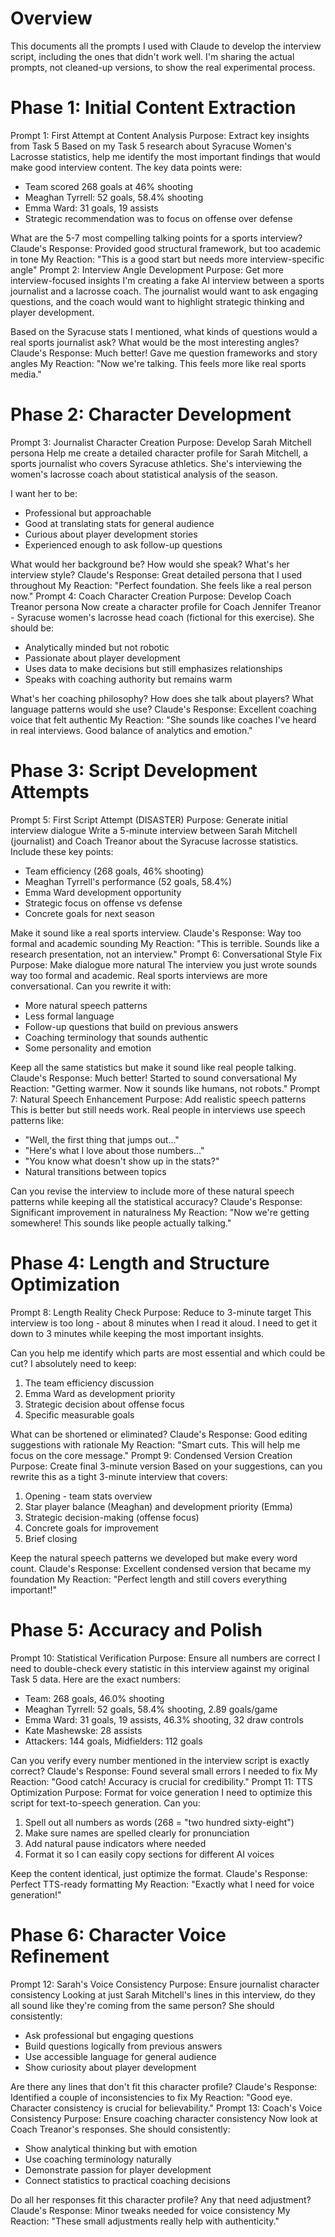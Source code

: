  # Overview
This documents all the prompts I used with Claude to develop the interview script, including the ones that didn't work well. I'm sharing the actual prompts, not cleaned-up versions, to show the real experimental process.

# Phase 1: Initial Content Extraction
Prompt 1: First Attempt at Content Analysis
Purpose: Extract key insights from Task 5
Based on my Task 5 research about Syracuse Women's Lacrosse statistics, help me identify the most important findings that would make good interview content. The key data points were:
- Team scored 268 goals at 46% shooting
- Meaghan Tyrrell: 52 goals, 58.4% shooting  
- Emma Ward: 31 goals, 19 assists
- Strategic recommendation was to focus on offense over defense

What are the 5-7 most compelling talking points for a sports interview?
Claude's Response: Provided good structural framework, but too academic in tone
My Reaction: "This is a good start but needs more interview-specific angle"
Prompt 2: Interview Angle Development
Purpose: Get more interview-focused insights
I'm creating a fake AI interview between a sports journalist and a lacrosse coach. The journalist would want to ask engaging questions, and the coach would want to highlight strategic thinking and player development. 

Based on the Syracuse stats I mentioned, what kinds of questions would a real sports journalist ask? What would be the most interesting angles?
Claude's Response: Much better! Gave me question frameworks and story angles
My Reaction: "Now we're talking. This feels more like real sports media."

# Phase 2: Character Development
Prompt 3: Journalist Character Creation
Purpose: Develop Sarah Mitchell persona
Help me create a detailed character profile for Sarah Mitchell, a sports journalist who covers Syracuse athletics. She's interviewing the women's lacrosse coach about statistical analysis of the season. 

I want her to be:
- Professional but approachable
- Good at translating stats for general audience  
- Curious about player development stories
- Experienced enough to ask follow-up questions

What would her background be? How would she speak? What's her interview style?
Claude's Response: Great detailed persona that I used throughout
My Reaction: "Perfect foundation. She feels like a real person now."
Prompt 4: Coach Character Creation
Purpose: Develop Coach Treanor persona
Now create a character profile for Coach Jennifer Treanor - Syracuse women's lacrosse head coach (fictional for this exercise). She should be:
- Analytically minded but not robotic
- Passionate about player development  
- Uses data to make decisions but still emphasizes relationships
- Speaks with coaching authority but remains warm

What's her coaching philosophy? How does she talk about players? What language patterns would she use?
Claude's Response: Excellent coaching voice that felt authentic
My Reaction: "She sounds like coaches I've heard in real interviews. Good balance of analytics and emotion."

# Phase 3: Script Development Attempts
Prompt 5: First Script Attempt (DISASTER)
Purpose: Generate initial interview dialogue
Write a 5-minute interview between Sarah Mitchell (journalist) and Coach Treanor about the Syracuse lacrosse statistics. Include these key points:
- Team efficiency (268 goals, 46% shooting)
- Meaghan Tyrrell's performance (52 goals, 58.4%)  
- Emma Ward development opportunity
- Strategic focus on offense vs defense
- Concrete goals for next season

Make it sound like a real sports interview.
Claude's Response: Way too formal and academic sounding
My Reaction: "This is terrible. Sounds like a research presentation, not an interview."
Prompt 6: Conversational Style Fix
Purpose: Make dialogue more natural
The interview you just wrote sounds way too formal and academic. Real sports interviews are more conversational. Can you rewrite it with:
- More natural speech patterns
- Less formal language
- Follow-up questions that build on previous answers
- Coaching terminology that sounds authentic
- Some personality and emotion

Keep all the same statistics but make it sound like real people talking.
Claude's Response: Much better! Started to sound conversational
My Reaction: "Getting warmer. Now it sounds like humans, not robots."
Prompt 7: Natural Speech Enhancement
Purpose: Add realistic speech patterns
This is better but still needs work. Real people in interviews use speech patterns like:
- "Well, the first thing that jumps out..."  
- "Here's what I love about those numbers..."
- "You know what doesn't show up in the stats?"
- Natural transitions between topics

Can you revise the interview to include more of these natural speech patterns while keeping all the statistical accuracy?
Claude's Response: Significant improvement in naturalness
My Reaction: "Now we're getting somewhere! This sounds like people actually talking."

# Phase 4: Length and Structure Optimization
Prompt 8: Length Reality Check
Purpose: Reduce to 3-minute target
This interview is too long - about 8 minutes when I read it aloud. I need to get it down to 3 minutes while keeping the most important insights. 

Can you help me identify which parts are most essential and which could be cut? I absolutely need to keep:
1. The team efficiency discussion
2. Emma Ward as development priority  
3. Strategic decision about offense focus
4. Specific measurable goals

What can be shortened or eliminated?
Claude's Response: Good editing suggestions with rationale
My Reaction: "Smart cuts. This will help me focus on the core message."
Prompt 9: Condensed Version Creation
Purpose: Create final 3-minute version
Based on your suggestions, can you rewrite this as a tight 3-minute interview that covers:
1. Opening - team stats overview
2. Star player balance (Meaghan) and development priority (Emma)
3. Strategic decision-making (offense focus) 
4. Concrete goals for improvement
5. Brief closing

Keep the natural speech patterns we developed but make every word count.
Claude's Response: Excellent condensed version that became my foundation
My Reaction: "Perfect length and still covers everything important!"

# Phase 5: Accuracy and Polish
Prompt 10: Statistical Verification
Purpose: Ensure all numbers are correct
I need to double-check every statistic in this interview against my original Task 5 data. Here are the exact numbers:
- Team: 268 goals, 46.0% shooting
- Meaghan Tyrrell: 52 goals, 58.4% shooting, 2.89 goals/game
- Emma Ward: 31 goals, 19 assists, 46.3% shooting, 32 draw controls
- Kate Mashewske: 28 assists
- Attackers: 144 goals, Midfielders: 112 goals

Can you verify every number mentioned in the interview script is exactly correct?
Claude's Response: Found several small errors I needed to fix
My Reaction: "Good catch! Accuracy is crucial for credibility."
Prompt 11: TTS Optimization
Purpose: Format for voice generation
I need to optimize this script for text-to-speech generation. Can you:
1. Spell out all numbers as words (268 = "two hundred sixty-eight")
2. Make sure names are spelled clearly for pronunciation  
3. Add natural pause indicators where needed
4. Format it so I can easily copy sections for different AI voices

Keep the content identical, just optimize the format.
Claude's Response: Perfect TTS-ready formatting
My Reaction: "Exactly what I need for voice generation!"

# Phase 6: Character Voice Refinement
Prompt 12: Sarah's Voice Consistency
Purpose: Ensure journalist character consistency
Looking at just Sarah Mitchell's lines in this interview, do they all sound like they're coming from the same person? She should consistently:
- Ask professional but engaging questions
- Build questions logically from previous answers
- Use accessible language for general audience
- Show curiosity about player development

Are there any lines that don't fit this character profile?
Claude's Response: Identified a couple of inconsistencies to fix
My Reaction: "Good eye. Character consistency is crucial for believability."
Prompt 13: Coach's Voice Consistency
Purpose: Ensure coaching character consistency
Now look at Coach Treanor's responses. She should consistently:
- Show analytical thinking but with emotion
- Use coaching terminology naturally  
- Demonstrate passion for player development
- Connect statistics to practical coaching decisions

Do all her responses fit this character profile? Any that need adjustment?
Claude's Response: Minor tweaks needed for voice consistency
My Reaction: "These small adjustments really help with authenticity."
